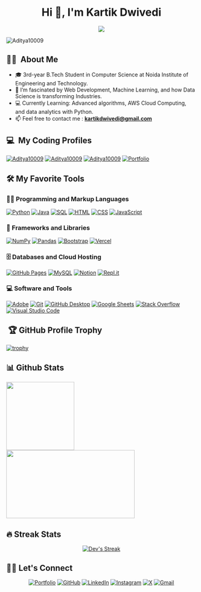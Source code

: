 <h1 align="center">Hi 👋, I'm Kartik Dwivedi </h1>

<p align="center">
  <a href="https://github.com/DenverCoder1/readme-typing-svg"><img src="https://readme-typing-svg.herokuapp.com?lines=Passionate+Developer;Data+Enthusiast;Machine+Learning+Aficionado;&center=true&width=380&height=45"></a>
</p>

<p align="left"> <img src="https://komarev.com/ghpvc/?username=Aditya10009&label=Profile%20views&color=0e75b6&style=flat" alt="Aditya10009" /> </p>

## 👨‍💻  &nbsp;About Me 
- 🎓 3rd-year B.Tech Student in Computer Science at Noida Institute of Engineering and Technology.
- 🌱 I’m fascinated by Web Development, Machine Learning, and how Data Science is transforming Industries.
- 💻 Currently Learning: Advanced algorithms, AWS Cloud Computing, and data analytics with Python.
- 📫 Feel free to contact me : **kartikdwivedi@gmail.com**

</p> 

 ## 💻 &nbsp;My Coding Profiles

<p align="left">

<a href="https://leetcode.com/u/kartikdwivedi519/" target="blank"><img align="center" src="https://img.shields.io/badge/LeetCode-000000?style=for-the-badge&logo=LeetCode&logoColor=#d16c06" alt="Aditya10009" /></a>
<a href="https://www.geeksforgeeks.org/user/kartikdwigdw9/" target="blank"><img align="center" src="https://img.shields.io/badge/GeeksforGeeks-gray?style=for-the-badge&logo=geeksforgeeks&logoColor=35914c" alt="Aditya10009"/></a>
<a href="https://www.hackerrank.com/profile/mishraaditya2018" target="blank"><img align="center" src="https://img.shields.io/badge/-Hackerrank-2EC866?style=for-the-badge&logo=HackerRank&logoColor=white" alt="Aditya10009"/></a>
<a href="https://my-website-fr7v.onrender.com/" target="_blank">
  <img align="center" src="https://img.shields.io/badge/-Portfolio-blue?style=for-the-badge&logo=About.me&logoColor=white" alt="Portfolio" />
</a>

</p>

## 🛠️ My Favorite Tools

### 👨‍💻 Programming and Markup Languages

<p align="left"> 
	
<a href="#"><img alt="Python" src="https://img.shields.io/badge/Python%20-%2314354C.svg?logo=python&logoColor=white"></a>
<a href="#"><img alt="Java" src="https://img.shields.io/badge/Java-%23007396.svg?logo=java&logoColor=white"></a>
<a href="#"><img alt="SQL" src="https://img.shields.io/badge/SQL%20-%23025E8C.svg?logo=amazon-dynamodb&logoColor=white"></a>
<a href="#"><img alt="HTML" src="https://img.shields.io/badge/HTML%20-%23E34F26.svg?logo=html5&logoColor=white"></a>
<a href="#"><img alt="CSS" src="https://img.shields.io/badge/CSS%20-%231572B6.svg?logo=css3&logoColor=white"></a>
<a href="#"><img alt="JavaScript" src="https://img.shields.io/badge/JavaScript%20-%23F7DF1E.svg?logo=javascript&logoColor=black"></a>

</p>

### 🧰 Frameworks and Libraries

<p>
<a href="#"><img alt="NumPy" src="https://img.shields.io/badge/Numpy%20-%23013243.svg?logo=numpy&logoColor=white"></a>
<a href="#"><img alt="Pandas" src="https://img.shields.io/badge/Pandas%20-%23150458.svg?logo=pandas&logoColor=white"></a>
<a href="#"><img alt="Bootstrap" src="https://img.shields.io/badge/Bootstrap-7952B3.svg?logo=bootstrap&logoColor=white"></a>
<a href="#"><img alt="Vercel" src="https://img.shields.io/badge/Vercel-000000.svg?logo=vercel&logoColor=white"></a>
</p>

### 🗄️ Databases and Cloud Hosting

<p>
<a href="#"><img alt="GitHub Pages" src="https://img.shields.io/badge/GitHub%20Pages-%23327FC7.svg?logo=github&logoColor=white"></a>
<a href="#"><img alt="MySQL" src="https://img.shields.io/badge/MySQL-%2300f.svg?logo=mysql&logoColor=white"></a>
<a href="#"><img alt="Notion" src="https://img.shields.io/badge/Notion-010101.svg?logo=notion&logoColor=white"></a>
<a href="#"><img alt="Repl.it" src="https://img.shields.io/badge/Repl.it-0D101E.svg?logo=Replit&logoColor=white"></a>
</p>

### 💻 Software and Tools

<p>
<a href="#"><img alt="Adobe" src="https://img.shields.io/badge/Adobe-FF0000.svg?logo=adobe&logoColor=white"></a>
<a href="#"><img alt="Git" src="https://img.shields.io/badge/Git-F05033.svg?logo=git&logoColor=white"></a>
<a href="#"><img alt="GitHub Desktop" src="https://img.shields.io/badge/GitHub%20Desktop-8034A9.svg?logo=github&logoColor=white"></a>
<a href="#"><img alt="Google Sheets" src="https://img.shields.io/badge/Sheets-34A853.svg?logo=google%20sheets&logoColor=white"></a>
<a href="#"><img alt="Stack Overflow" src="https://img.shields.io/badge/-Stack%20Overflow-FE7A16?logo=stack-overflow&logoColor=white"></a>
<a href="#"><img alt="Visual Studio Code" src="https://img.shields.io/badge/Visual%20Studio%20Code-0078d7.svg?logo=visual-studio-code&logoColor=white"></a>
</p>

<p>

## &nbsp;🏆 GitHub Profile Trophy
[![trophy](https://github-profile-trophy.vercel.app/?username=Aditya10009&theme=algolia)](https://github.com/Aditya10009/github-profile-trophy)

## 📊 Github Stats

<p align="left">
<a href="https://github.com/Aditya10009">
  <img height="180em" src="https://github-readme-stats-eight-theta.vercel.app/api?username=Aditya10009&show_icons=true&theme=algolia&include_all_commits=true&count_private=true"/>
  <img height="180em" width = "340em" src="https://github-readme-stats-eight-theta.vercel.app/api/top-langs/?username=Aditya10009&layout=compact&langs_count=8&theme=algolia"/>
</a>
</p>

## 🔥 Streak Stats

<!-- GitHub Readme Streak Stats - https://github.com/DenverCoder1/github-readme-streak-stats -->
<p align="center">
  <a href="https://github.com/DenverCoder1/github-readme-streak-stats">
    <img title="🔥 Get streak stats for your profile at git.io/streak-stats" alt="Dev's Streak" src="https://github-readme-streak-stats.herokuapp.com/?user=Aditya10009&theme=monokai-metallian&hide_border=true"/>
  </a>
</p>

## 🙋‍♀️ Let's Connect

<p align="center">
	<a href="https://adityamishraprakhar.netlify.app/" target="_blank"><img src="https://img.icons8.com/bubbles/50/000000/web.png" alt="Portfolio"/></a>
	<a href="https://github.com/[DevGoyalG](https://github.com/DevGoyalG)" target="_blank"><img src="https://img.icons8.com/bubbles/50/000000/github.png" alt="GitHub"/></a>
	<a href="http://www.linkedin.com/in/aditya-kumar-mishra-5621a7258" target="_blank"><img src="https://img.icons8.com/bubbles/50/000000/linkedin.png" alt="LinkedIn"/></a>
<!-- 	<a href="https://www.facebook.com/yashitanamdeo/" target="_blank"><img src="https://img.icons8.com/bubbles/50/000000/facebook-new.png" alt="Facebook"/></a> -->
	<a href="" target="_blank"><img src="https://img.icons8.com/bubbles/50/000000/x.png" alt="Instagram"/></a>
	<a href="" target="_blank"><img src="https://img.icons8.com/bubbles/50/000000/instagram.png" alt="X"/></a>
	<a href="mailto:mishraaditya2018@gmail.com" target="_blank"><img src="https://img.icons8.com/bubbles/50/000000/gmail.png" alt="Gmail"/></a>
</p>

<!-- Made By [Aditya Kumar Mishra](https://github.com/Aditya10009) -->
